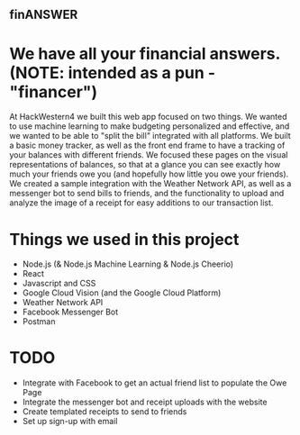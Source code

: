 ## finANSWER
# We have all your financial answers. (NOTE: intended as a pun - "financer")

At HackWestern4 we built this web app focused on two things. We wanted to use machine learning to make budgeting personalized and effective, and we wanted to be able to "split the bill" integrated with all platforms. We built a basic money tracker, as well as the front end frame to have a tracking of your balances with different friends. We focused these pages on the visual representations of balances, so that at a glance you can see exactly how much your friends owe you (and hopefully how little you owe your friends). We created a sample integration with the Weather Network API, as well as a messenger bot to send bills to friends, and the functionality to upload and analyze the image of a receipt for easy additions to our transaction list.

# Things we used in this project
- Node.js (& Node.js Machine Learning & Node.js Cheerio)
- React
- Javascript and CSS
- Google Cloud Vision (and the Google Cloud Platform)
- Weather Network API
- Facebook Messenger Bot
- Postman

# TODO
- Integrate with Facebook to get an actual friend list to populate the Owe Page
- Integrate the messenger bot and receipt uploads with the website
- Create templated receipts to send to friends
- Set up sign-up with email
